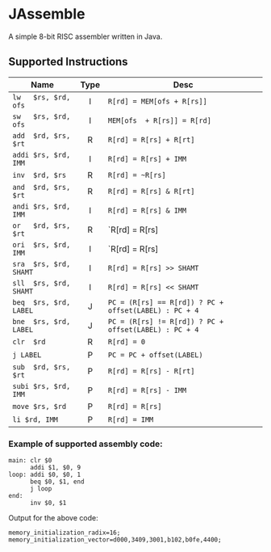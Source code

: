 # JAssemble
A simple 8-bit RISC assembler written in Java.

## Supported Instructions
|Name                   | Type |  Desc                    |
|-----------------------|:---:|-----------------------------|
|`lw   $rs, $rd, ofs`   | I | `R[rd] = MEM[ofs + R[rs]]`  |
|`sw   $rs, $rd, ofs`   | I | `MEM[ofs  + R[rs]] = R[rd]` |
|`add  $rd, $rs, $rt`   | R | `R[rd] = R[rs] + R[rt]`     |
|`addi $rs, $rd, IMM`   | I | `R[rd] = R[rs] + IMM`       |
|`inv  $rd, $rs`        | R | `R[rd] = ~R[rs]`            |
|`and  $rd, $rs, $rt`   | R | `R[rd] = R[rs] & R[rt]`     |
|`andi $rs, $rd, IMM`   | I | `R[rd] = R[rs] & IMM`       |
|`or   $rd, $rs, $rt`   | R | `R[rd] = R[rs] | R[rt]`     |
|`ori  $rs, $rd, IMM`   | I | `R[rd] = R[rs] | IMM`       |
|`sra  $rs, $rd, SHAMT` | I | `R[rd] = R[rs] >> SHAMT`    |
|`sll  $rs, $rd, SHAMT` | I | `R[rd] = R[rs] << SHAMT`    |
|`beq  $rs, $rd, LABEL` | J | `PC = (R[rs] == R[rd]) ? PC + offset(LABEL) : PC + 4`  |
|`bne  $rs, $rd, LABEL` | J | `PC = (R[rs] != R[rd]) ? PC + offset(LABEL) : PC + 4`  |
|`clr  $rd`             | R | `R[rd] = 0`                 |
|`j LABEL`              | P | `PC = PC + offset(LABEL)`   |
|`sub  $rd, $rs, $rt`   | P | `R[rd] = R[rs] - R[rt]`     |
|`subi $rs, $rd, IMM`   | P | `R[rd] = R[rs] - IMM`       |
|`move $rs, $rd`        | P | `R[rd] = R[rs]`             |
|`li $rd, IMM`          | P | `R[rd] = IMM`               |

### Example of supported assembly code:

```
main: clr $0
      addi $1, $0, 9
loop: addi $0, $0, 1
      beq $0, $1, end
      j loop
end:
      inv $0, $1
```
Output for the above code:
```
memory_initialization_radix=16;
memory_initialization_vector=d000,3409,3001,b102,b0fe,4400;
```
